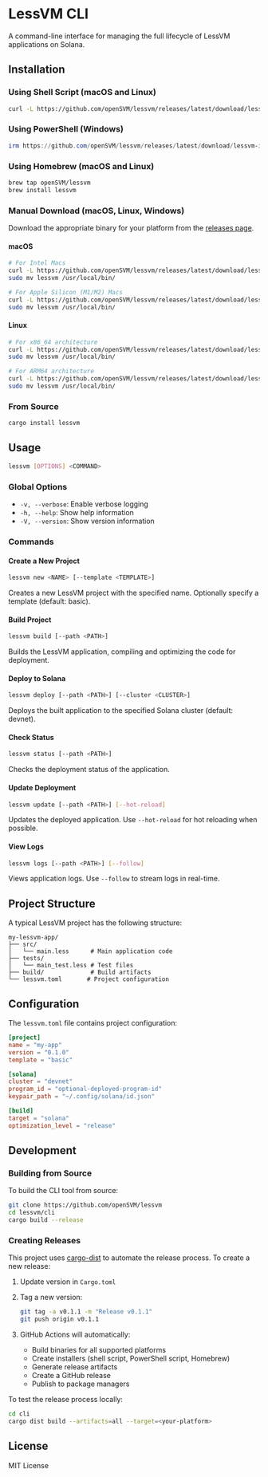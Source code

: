 # LessVM CLI

A command-line interface for managing the full lifecycle of LessVM applications on Solana.

## Installation

### Using Shell Script (macOS and Linux)

```bash
curl -L https://github.com/openSVM/lessvm/releases/latest/download/lessvm-installer.sh | sh
```

### Using PowerShell (Windows)

```powershell
irm https://github.com/openSVM/lessvm/releases/latest/download/lessvm-installer.ps1 | iex
```

### Using Homebrew (macOS and Linux)

```bash
brew tap openSVM/lessvm
brew install lessvm
```

### Manual Download (macOS, Linux, Windows)

Download the appropriate binary for your platform from the [releases page](https://github.com/openSVM/lessvm/releases).

#### macOS

```bash
# For Intel Macs
curl -L https://github.com/openSVM/lessvm/releases/latest/download/lessvm-x86_64-apple-darwin.tar.xz | tar xJ
sudo mv lessvm /usr/local/bin/

# For Apple Silicon (M1/M2) Macs
curl -L https://github.com/openSVM/lessvm/releases/latest/download/lessvm-aarch64-apple-darwin.tar.xz | tar xJ
sudo mv lessvm /usr/local/bin/
```

#### Linux

```bash
# For x86_64 architecture
curl -L https://github.com/openSVM/lessvm/releases/latest/download/lessvm-x86_64-unknown-linux-gnu.tar.xz | tar xJ
sudo mv lessvm /usr/local/bin/

# For ARM64 architecture
curl -L https://github.com/openSVM/lessvm/releases/latest/download/lessvm-aarch64-unknown-linux-gnu.tar.xz | tar xJ
sudo mv lessvm /usr/local/bin/
```

### From Source

```bash
cargo install lessvm
```

## Usage

```bash
lessvm [OPTIONS] <COMMAND>
```

### Global Options

- `-v, --verbose`: Enable verbose logging
- `-h, --help`: Show help information
- `-V, --version`: Show version information

### Commands

#### Create a New Project

```bash
lessvm new <NAME> [--template <TEMPLATE>]
```

Creates a new LessVM project with the specified name. Optionally specify a template (default: basic).

#### Build Project

```bash
lessvm build [--path <PATH>]
```

Builds the LessVM application, compiling and optimizing the code for deployment.

#### Deploy to Solana

```bash
lessvm deploy [--path <PATH>] [--cluster <CLUSTER>]
```

Deploys the built application to the specified Solana cluster (default: devnet).

#### Check Status

```bash
lessvm status [--path <PATH>]
```

Checks the deployment status of the application.

#### Update Deployment

```bash
lessvm update [--path <PATH>] [--hot-reload]
```

Updates the deployed application. Use `--hot-reload` for hot reloading when possible.

#### View Logs

```bash
lessvm logs [--path <PATH>] [--follow]
```

Views application logs. Use `--follow` to stream logs in real-time.

## Project Structure

A typical LessVM project has the following structure:

```
my-lessvm-app/
├── src/
│   └── main.less      # Main application code
├── tests/
│   └── main_test.less # Test files
├── build/             # Build artifacts
└── lessvm.toml       # Project configuration
```

## Configuration

The `lessvm.toml` file contains project configuration:

```toml
[project]
name = "my-app"
version = "0.1.0"
template = "basic"

[solana]
cluster = "devnet"
program_id = "optional-deployed-program-id"
keypair_path = "~/.config/solana/id.json"

[build]
target = "solana"
optimization_level = "release"
```

## Development

### Building from Source

To build the CLI tool from source:

```bash
git clone https://github.com/openSVM/lessvm
cd lessvm/cli
cargo build --release
```

### Creating Releases

This project uses [cargo-dist](https://github.com/axodotdev/cargo-dist) to automate the release process. To create a new release:

1. Update version in `Cargo.toml`

2. Tag a new version:
   ```bash
   git tag -a v0.1.1 -m "Release v0.1.1"
   git push origin v0.1.1
   ```

3. GitHub Actions will automatically:
   - Build binaries for all supported platforms
   - Create installers (shell script, PowerShell script, Homebrew)
   - Generate release artifacts
   - Create a GitHub release
   - Publish to package managers

To test the release process locally:

```bash
cd cli
cargo dist build --artifacts=all --target=<your-platform>
```

## License

MIT License
